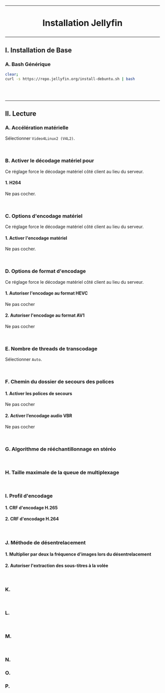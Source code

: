 ---------------------------------------------------------------------------------------------------------------------------------------------------------------------------------------------
# <p align='center'> Installation Jellyfin </p>
---------------------------------------------------------------------------------------------------------------------------------------------------------------------------------------------
## I. Installation de Base
### A. Bash Générique
```bash
clear;
curl -s https://repo.jellyfin.org/install-debuntu.sh | bash
```

<br />
<br />

---------------------------------------------------------------------------------------------------------------------------------------------------------------------------------------------
## II. Lecture
### A. Accélération matérielle
Sélectionner `Video4Linux2 (V4L2)`.

<br />

### B. Activer le décodage matériel pour
Ce réglage force le décodage matériel côté client au lieu du serveur.
#### 1. H264
Ne pas cocher.

<br />

### C. Options d'encodage matériel
Ce réglage force le décodage matériel côté client au lieu du serveur.
#### 1. Activer l'encodage matériel
Ne pas cocher.

<br />

### D. Options de format d'encodage
Ce réglage force le décodage matériel côté client au lieu du serveur.
#### 1. Autoriser l'encodage au format HEVC
Ne pas cocher
#### 2. Autoriser l'encodage au format AV1
Ne pas cocher

<br />

### E. Nombre de threads de transcodage
Sélectionner `Auto`.

<br />

### F. Chemin du dossier de secours des polices
#### 1. Activer les polices de secours
Ne pas cocher
#### 2. Activer l’encodage audio VBR
Ne pas cocher

<br />

### G. Algorithme de rééchantillonnage en stéréo

<br />

### H. Taille maximale de la queue de multiplexage

<br />

### I. Profil d'encodage
#### 1. CRF d'encodage H.265
#### 2. CRF d'encodage H.264

<br />

### J. Méthode de désentrelacement
#### 1. Multiplier par deux la fréquence d'images lors du désentrelacement
#### 2. Autoriser l'extraction des sous-titres à la volée 


<br />

### K.

<br />

### L.

<br />

### M. 
<br />


### N.
### O.
### P. 
